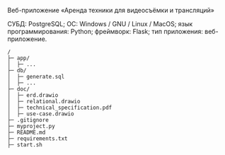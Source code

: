 Веб-приложение «Аренда техники для видеосъёмки и трансляций»

СУБД: PostgreSQL;
ОС: Windows / GNU / Linux / MacOS;
язык программирования: Python;
фреймворк: Flask;
тип приложения: веб-приложение.

    /
    ├─ app/
    │  ├─ ...
    ├─ db/
    │  ├─ generate.sql
    │  ├─ ...    
    ├─ doc/
    │  ├─ erd.drawio
    │  ├─ relational.drawio
    │  ├─ technical_specification.pdf
    │  ├─ use-case.drawio
    ├─ .gitignore
    ├─ myproject.py
    ├─ README.md
    ├─ requirements.txt
    ├─ start.sh
